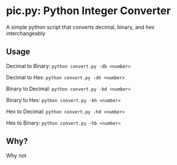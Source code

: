 # pic.py: Python Integer Converter
A simple python script that converts decimal, binary, and hex interchangeably 
## Usage
Decimal to Binary: `python convert.py -db <number>`

Decimal to Hex: `python convert.py -dh <number>`

Binary to Decimal: `python convert.py -bd <number>`

Binary to Hex: `python convert.py -bh <number>`

Hex to Decimal: `python convert.py -hd <number>`

Hex to Binary: `python convert.py -hb <number>`
## Why?
Why not
